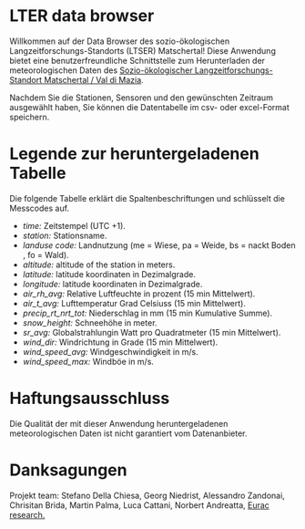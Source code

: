 # LTER data browser

Willkommen auf der Data Browser des sozio-ökologischen Langzeitforschungs-Standorts (LTSER) Matschertal!
Diese Anwendung bietet eine benutzerfreundliche Schnittstelle zum Herunterladen der meteorologischen Daten des [Sozio-ökologischer
Langzeitforschungs-Standort Matschertal / Val di Mazia](http://lter.eurac.edu/de/).

Nachdem Sie die Stationen, Sensoren und den gewünschten Zeitraum ausgewählt haben, Sie können die Datentabelle im csv- oder excel-Format speichern.

# Legende zur heruntergeladenen Tabelle

Die folgende Tabelle erklärt die Spaltenbeschriftungen und schlüsselt die Messcodes auf.

* *time:* Zeitstempel (UTC +1).
* *station:* Stationsname.
* *landuse code:* Landnutzung (me = Wiese, pa = Weide, bs = nackt Boden , fo = Wald).
* *altitude:* altitude of the station in meters.
* *latitude:* latitude koordinaten in Dezimalgrade.
* *longitude:* latitude koordinaten in Dezimalgrade.
* *air_rh_avg:* Relative Luftfeuchte in prozent (15 min Mittelwert).
* *air_t_avg:* Lufttemperatur Grad Celsiuss (15 min Mittelwert).
* *precip_rt_nrt_tot:* Niederschlag in mm (15 min Kumulative Summe).
* *snow_height:* Schneehöhe in meter.
* *sr_avg:* Globalstrahlungin Watt pro Quadratmeter (15 min Mittelwert).
* *wind_dir:* Windrichtung in Grade (15 min Mittelwert).
* *wind_speed_avg:* Windgeschwindigkeit in m/s.
* *wind_speed_max:* Windböe in m/s.


# Haftungsausschluss

Die Qualität der mit dieser Anwendung heruntergeladenen meteorologischen Daten ist nicht garantiert vom Datenanbieter.

# Danksagungen

Projekt team: Stefano Della Chiesa, Georg Niedrist, Alessandro Zandonai, Chrisitan Brida, Martin Palma, Luca Cattani, Norbert Andreatta, [Eurac research.](http://www.eurac.edu/en/Pages/default.aspx)
